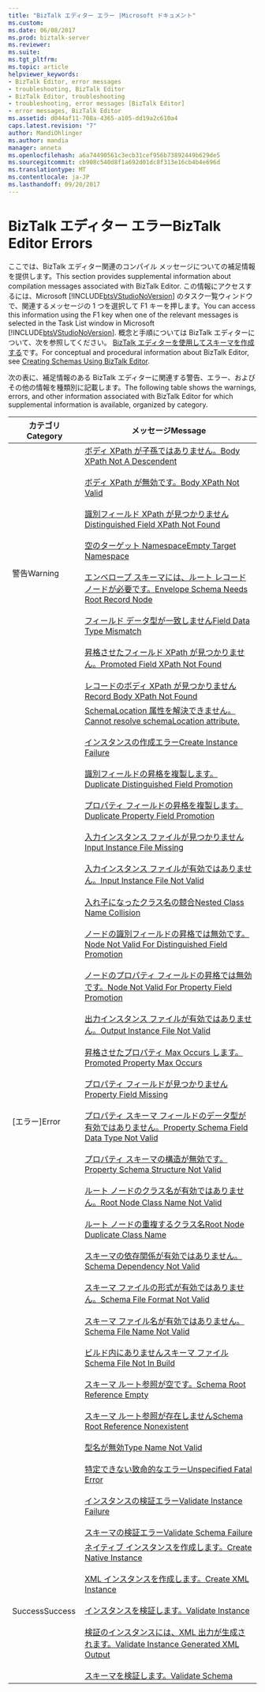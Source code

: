 ```yaml
---
title: "BizTalk エディター エラー |Microsoft ドキュメント"
ms.custom: 
ms.date: 06/08/2017
ms.prod: biztalk-server
ms.reviewer: 
ms.suite: 
ms.tgt_pltfrm: 
ms.topic: article
helpviewer_keywords:
- BizTalk Editor, error messages
- troubleshooting, BizTalk Editor
- BizTalk Editor, troubleshooting
- troubleshooting, error messages [BizTalk Editor]
- error messages, BizTalk Editor
ms.assetid: d044af11-708a-4365-a105-dd19a2c610a4
caps.latest.revision: "7"
author: MandiOhlinger
ms.author: mandia
manager: anneta
ms.openlocfilehash: a6a74490561c3ecb31cef956b73892449b629de5
ms.sourcegitcommit: cb908c540d8f1a692d01dc8f313e16cb4b4e696d
ms.translationtype: MT
ms.contentlocale: ja-JP
ms.lasthandoff: 09/20/2017
---
```

# <a name="biztalk-editor-errors"></a><span data-ttu-id="dc93a-102">BizTalk エディター エラー</span><span class="sxs-lookup"><span data-stu-id="dc93a-102">BizTalk Editor Errors</span></span>
<span data-ttu-id="dc93a-103">ここでは、BizTalk エディター関連のコンパイル メッセージについての補足情報を提供します。</span><span class="sxs-lookup"><span data-stu-id="dc93a-103">This section provides supplemental information about compilation messages associated with BizTalk Editor.</span></span> <span data-ttu-id="dc93a-104">この情報にアクセスするには、Microsoft [!INCLUDE[btsVStudioNoVersion](../includes/btsvstudionoversion-md.md)] のタスク一覧ウィンドウで、関連するメッセージの 1 つを選択して F1 キーを押します。</span><span class="sxs-lookup"><span data-stu-id="dc93a-104">You can access this information using the F1 key when one of the relevant messages is selected in the Task List window in Microsoft [!INCLUDE[btsVStudioNoVersion](../includes/btsvstudionoversion-md.md)].</span></span> <span data-ttu-id="dc93a-105">概念と手順については BizTalk エディターについて、次を参照してください。 [BizTalk エディターを使用してスキーマを作成する](../core/creating-schemas-using-biztalk-editor.md)です。</span><span class="sxs-lookup"><span data-stu-id="dc93a-105">For conceptual and procedural information about BizTalk Editor, see [Creating Schemas Using BizTalk Editor](../core/creating-schemas-using-biztalk-editor.md).</span></span>  
  
 <span data-ttu-id="dc93a-106">次の表に、補足情報のある BizTalk エディターに関連する警告、エラー、およびその他の情報を種類別に記載します。</span><span class="sxs-lookup"><span data-stu-id="dc93a-106">The following table shows the warnings, errors, and other information associated with BizTalk Editor for which supplemental information is available, organized by category.</span></span>  
  
|<span data-ttu-id="dc93a-107">カテゴリ</span><span class="sxs-lookup"><span data-stu-id="dc93a-107">Category</span></span>|<span data-ttu-id="dc93a-108">メッセージ</span><span class="sxs-lookup"><span data-stu-id="dc93a-108">Message</span></span>|  
|--------------|-------------|  
|<span data-ttu-id="dc93a-109">警告</span><span class="sxs-lookup"><span data-stu-id="dc93a-109">Warning</span></span>|[<span data-ttu-id="dc93a-110">ボディ XPath が子孫ではありません。</span><span class="sxs-lookup"><span data-stu-id="dc93a-110">Body XPath Not A Descendent</span></span>](../core/warning-body-xpath-not-a-descendent.md)<br /><br /> [<span data-ttu-id="dc93a-111">ボディ XPath が無効です。</span><span class="sxs-lookup"><span data-stu-id="dc93a-111">Body XPath Not Valid</span></span>](../core/warning-body-xpath-not-valid.md)<br /><br /> [<span data-ttu-id="dc93a-112">識別フィールド XPath が見つかりません</span><span class="sxs-lookup"><span data-stu-id="dc93a-112">Distinguished Field XPath Not Found</span></span>](../core/warning-distinguished-field-xpath-not-found.md)<br /><br /> [<span data-ttu-id="dc93a-113">空のターゲット Namespace</span><span class="sxs-lookup"><span data-stu-id="dc93a-113">Empty Target Namespace</span></span>](../core/warning-empty-target-namespace.md)<br /><br /> [<span data-ttu-id="dc93a-114">エンベロープ スキーマには、ルート レコード ノードが必要です。</span><span class="sxs-lookup"><span data-stu-id="dc93a-114">Envelope Schema Needs Root Record Node</span></span>](../core/warning-envelope-schema-needs-root-record-node.md)<br /><br /> [<span data-ttu-id="dc93a-115">フィールド データ型が一致しません</span><span class="sxs-lookup"><span data-stu-id="dc93a-115">Field Data Type Mismatch</span></span>](../core/warning-field-data-type-mismatch.md)<br /><br /> [<span data-ttu-id="dc93a-116">昇格させたフィールド XPath が見つかりません。</span><span class="sxs-lookup"><span data-stu-id="dc93a-116">Promoted Field XPath Not Found</span></span>](../core/warning-promoted-field-xpath-not-found.md)<br /><br /> [<span data-ttu-id="dc93a-117">レコードのボディ XPath が見つかりません</span><span class="sxs-lookup"><span data-stu-id="dc93a-117">Record Body XPath Not Found</span></span>](../core/warning-record-body-xpath-not-found.md)|  
|<span data-ttu-id="dc93a-118">[エラー]</span><span class="sxs-lookup"><span data-stu-id="dc93a-118">Error</span></span>|[<span data-ttu-id="dc93a-119">SchemaLocation 属性を解決できません。</span><span class="sxs-lookup"><span data-stu-id="dc93a-119">Cannot resolve schemaLocation attribute.</span></span>](../core/error-cannot-resolve-schemalocation-attribute.md)<br /><br /> [<span data-ttu-id="dc93a-120">インスタンスの作成エラー</span><span class="sxs-lookup"><span data-stu-id="dc93a-120">Create Instance Failure</span></span>](../core/error-create-instance-failure.md)<br /><br /> [<span data-ttu-id="dc93a-121">識別フィールドの昇格を複製します。</span><span class="sxs-lookup"><span data-stu-id="dc93a-121">Duplicate Distinguished Field Promotion</span></span>](../core/error-duplicate-distinguished-field-promotion.md)<br /><br /> [<span data-ttu-id="dc93a-122">プロパティ フィールドの昇格を複製します。</span><span class="sxs-lookup"><span data-stu-id="dc93a-122">Duplicate Property Field Promotion</span></span>](../core/error-duplicate-property-field-promotion.md)<br /><br /> [<span data-ttu-id="dc93a-123">入力インスタンス ファイルが見つかりません</span><span class="sxs-lookup"><span data-stu-id="dc93a-123">Input Instance File Missing</span></span>](../core/error-input-instance-file-missing.md)<br /><br /> [<span data-ttu-id="dc93a-124">入力インスタンス ファイルが有効ではありません。</span><span class="sxs-lookup"><span data-stu-id="dc93a-124">Input Instance File Not Valid</span></span>](../core/error-input-instance-file-not-valid.md)<br /><br /> [<span data-ttu-id="dc93a-125">入れ子になったクラス名の競合</span><span class="sxs-lookup"><span data-stu-id="dc93a-125">Nested Class Name Collision</span></span>](../core/error-nested-class-name-collision.md)<br /><br /> [<span data-ttu-id="dc93a-126">ノードの識別フィールドの昇格では無効です。</span><span class="sxs-lookup"><span data-stu-id="dc93a-126">Node Not Valid For Distinguished Field Promotion</span></span>](../core/error-node-not-valid-for-distinguished-field-promotion.md)<br /><br /> [<span data-ttu-id="dc93a-127">ノードのプロパティ フィールドの昇格では無効です。</span><span class="sxs-lookup"><span data-stu-id="dc93a-127">Node Not Valid For Property Field Promotion</span></span>](../core/error-node-not-valid-for-property-field-promotion.md)<br /><br /> [<span data-ttu-id="dc93a-128">出力インスタンス ファイルが有効ではありません。</span><span class="sxs-lookup"><span data-stu-id="dc93a-128">Output Instance File Not Valid</span></span>](../core/error-output-instance-file-not-valid.md)<br /><br /> [<span data-ttu-id="dc93a-129">昇格させたプロパティ Max Occurs します。</span><span class="sxs-lookup"><span data-stu-id="dc93a-129">Promoted Property Max Occurs</span></span>](../core/error-promoted-property-max-occurs.md)<br /><br /> [<span data-ttu-id="dc93a-130">プロパティ フィールドが見つかりません</span><span class="sxs-lookup"><span data-stu-id="dc93a-130">Property Field Missing</span></span>](../core/error-property-field-missing.md)<br /><br /> [<span data-ttu-id="dc93a-131">プロパティ スキーマ フィールドのデータ型が有効ではありません。</span><span class="sxs-lookup"><span data-stu-id="dc93a-131">Property Schema Field Data Type Not Valid</span></span>](../core/error-property-schema-field-data-type-not-valid.md)<br /><br /> [<span data-ttu-id="dc93a-132">プロパティ スキーマの構造が無効です。</span><span class="sxs-lookup"><span data-stu-id="dc93a-132">Property Schema Structure Not Valid</span></span>](../core/error-property-schema-structure-not-valid.md)<br /><br /> [<span data-ttu-id="dc93a-133">ルート ノードのクラス名が有効ではありません。</span><span class="sxs-lookup"><span data-stu-id="dc93a-133">Root Node Class Name Not Valid</span></span>](../core/error-root-node-class-name-not-valid.md)<br /><br /> [<span data-ttu-id="dc93a-134">ルート ノードの重複するクラス名</span><span class="sxs-lookup"><span data-stu-id="dc93a-134">Root Node Duplicate Class Name</span></span>](../core/error-root-node-duplicate-class-name.md)<br /><br /> [<span data-ttu-id="dc93a-135">スキーマの依存関係が有効ではありません。</span><span class="sxs-lookup"><span data-stu-id="dc93a-135">Schema Dependency Not Valid</span></span>](../core/error-schema-dependency-not-valid.md)<br /><br /> [<span data-ttu-id="dc93a-136">スキーマ ファイルの形式が有効ではありません。</span><span class="sxs-lookup"><span data-stu-id="dc93a-136">Schema File Format Not Valid</span></span>](../core/error-schema-file-format-not-valid.md)<br /><br /> [<span data-ttu-id="dc93a-137">スキーマ ファイル名が有効ではありません。</span><span class="sxs-lookup"><span data-stu-id="dc93a-137">Schema File Name Not Valid</span></span>](../core/error-schema-file-name-not-valid.md)<br /><br /> [<span data-ttu-id="dc93a-138">ビルド内にありませんスキーマ ファイル</span><span class="sxs-lookup"><span data-stu-id="dc93a-138">Schema File Not In Build</span></span>](../core/error-schema-file-not-in-build.md)<br /><br /> [<span data-ttu-id="dc93a-139">スキーマ ルート参照が空です。</span><span class="sxs-lookup"><span data-stu-id="dc93a-139">Schema Root Reference Empty</span></span>](../core/error-schema-root-reference-empty.md)<br /><br /> [<span data-ttu-id="dc93a-140">スキーマ ルート参照が存在しません</span><span class="sxs-lookup"><span data-stu-id="dc93a-140">Schema Root Reference Nonexistent</span></span>](../core/error-schema-root-reference-nonexistent.md)<br /><br /> [<span data-ttu-id="dc93a-141">型名が無効</span><span class="sxs-lookup"><span data-stu-id="dc93a-141">Type Name Not Valid</span></span>](../core/error-type-name-not-valid.md)<br /><br /> [<span data-ttu-id="dc93a-142">特定できない致命的なエラー</span><span class="sxs-lookup"><span data-stu-id="dc93a-142">Unspecified Fatal Error</span></span>](../core/error-unspecified-fatal-error.md)<br /><br /> [<span data-ttu-id="dc93a-143">インスタンスの検証エラー</span><span class="sxs-lookup"><span data-stu-id="dc93a-143">Validate Instance Failure</span></span>](../core/error-validate-instance-failure.md)<br /><br /> [<span data-ttu-id="dc93a-144">スキーマの検証エラー</span><span class="sxs-lookup"><span data-stu-id="dc93a-144">Validate Schema Failure</span></span>](../core/error-validate-schema-failure.md)|  
|<span data-ttu-id="dc93a-145">Success</span><span class="sxs-lookup"><span data-stu-id="dc93a-145">Success</span></span>|[<span data-ttu-id="dc93a-146">ネイティブ インスタンスを作成します。</span><span class="sxs-lookup"><span data-stu-id="dc93a-146">Create Native Instance</span></span>](../core/success-create-native-instance.md)<br /><br /> [<span data-ttu-id="dc93a-147">XML インスタンスを作成します。</span><span class="sxs-lookup"><span data-stu-id="dc93a-147">Create XML Instance</span></span>](../core/success-create-xml-instance.md)<br /><br /> [<span data-ttu-id="dc93a-148">インスタンスを検証します。</span><span class="sxs-lookup"><span data-stu-id="dc93a-148">Validate Instance</span></span>](../core/success-validate-instance.md)<br /><br /> [<span data-ttu-id="dc93a-149">検証のインスタンスには、XML 出力が生成されます。</span><span class="sxs-lookup"><span data-stu-id="dc93a-149">Validate Instance Generated XML Output</span></span>](../core/success-validate-instance-generated-xml-output.md)<br /><br /> [<span data-ttu-id="dc93a-150">スキーマを検証します。</span><span class="sxs-lookup"><span data-stu-id="dc93a-150">Validate Schema</span></span>](../core/success-validate-schema.md)|